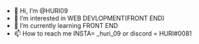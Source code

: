 - 👋 Hi, I’m @HURI09
- 👀 I’m interested in WEB DEVLOPMENT(FRONT END)
- 🌱 I’m currently learning FRONT END
- 📫 How to reach me INSTA= _huri_09 or discord = HURI#0081


<!---
HURI09/HURI09 is a ✨ special ✨ repository because its `README.md` (this file) appears on your GitHub profile.
You can click the Preview link to take a look at your changes.
--->
